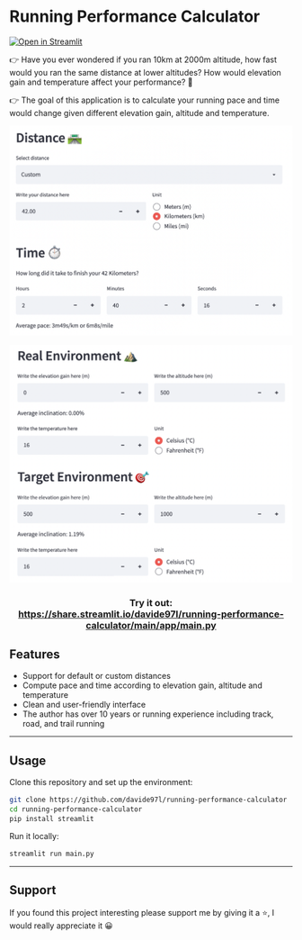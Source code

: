 # Running Performance Calculator

[![Open in Streamlit](https://static.streamlit.io/badges/streamlit_badge_black_white.svg)](https://share.streamlit.io/davide97l/running-performance-calculator/main/app/main.py)

👉 Have you ever wondered if you ran 10km at 2000m altitude, how fast would you ran the same distance at lower altitudes? How would elevation gain and temperature affect your performance? 🤔

👉 The goal of this application is to calculate your running pace and time would change given different elevation gain, altitude and temperature.

<p align="center">
    <img src="docs/assets/env.png" width=600>
</p>
<p align="center">
    <img src="docs/assets/dist.png" width=600>
</p>

<h3 align="center">
    Try it out: <br>
    <a href="https://share.streamlit.io/davide97l/running-performance-calculator/main/app/main.py">https://share.streamlit.io/davide97l/running-performance-calculator/main/app/main.py</a>
</h3>


## Features

- Support for default or custom distances
- Compute pace and time according to elevation gain, altitude and temperature
- Clean and user-friendly interface
- The author has over 10 years or running experience including track, road, and trail running

---

## Usage

Clone this repository and set up the environment:
```bash
git clone https://github.com/davide97l/running-performance-calculator
cd running-performance-calculator
pip install streamlit
```
Run it locally:
```bash
streamlit run main.py
```

---

## Support
If you found this project interesting please support me by giving it a :star:, I would really appreciate it :grinning: